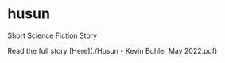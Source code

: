 # husun
Short Science Fiction Story

Read the full story [Here](./Husun - Kevin Buhler May 2022.pdf)
